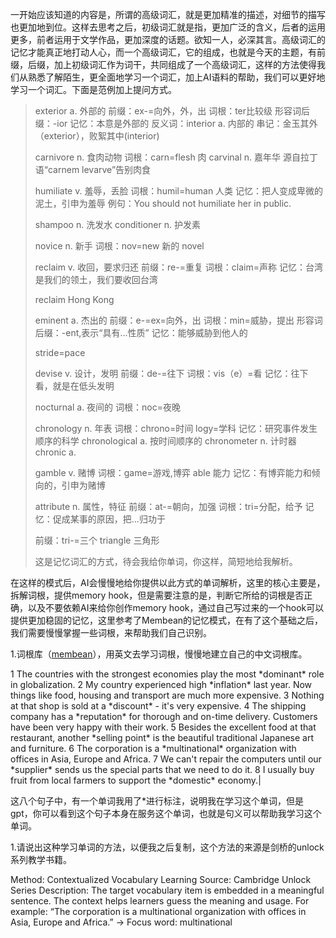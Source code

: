 一开始应该知道的内容是，所谓的高级词汇，就是更加精准的描述，对细节的描写也更加地到位。这样去思考之后，初级词汇就是指，更加广泛的含义，后者的运用更多，前者运用于文学作品，更加深度的话题。欲知一人，必深其言。高级词汇的记忆才能真正地打动人心，而一个高级词汇，它的组成，也就是今天的主题，有前缀，后缀，加上初级词汇作为词干，共同组成了一个高级词汇，这样的方法使得我们从熟悉了解陌生，更全面地学习一个词汇，加上AI语料的帮助，我们可以更好地学习一个词汇。下面是范例加上提问方式。



> exterior  a. 外部的
> 前缀：ex-=向外，外，出
> 词根：ter比较级
> 形容词后缀：-ior 
> 记忆：本意是外部的
> 反义词：interior a. 内部的
> 串记：金玉其外（exterior），败絮其中(interior)
> 
> carnivore  n. 食肉动物
> 词根：carn=flesh 肉
> carvinal  n. 嘉年华
> 源自拉丁语“carnem levarve”告别肉食
> 
> humiliate  v. 羞辱，丢脸
> 词根：humil=human 人类
> 记忆：把人变成卑微的泥土，引申为羞辱
> 例句：You should not humiliate her in public.
> 
> shampoo  n. 洗发水
> conditioner  n. 护发素
> 
> novice n. 新手
> 词根：nov=new 新的
> novel 
> 
> reclaim  v. 收回，要求归还
> 前缀：re-=重复
> 词根：claim=声称
> 记忆：台湾是我们的领土，我们要收回台湾
> 
> reclaim Hong Kong 
> 
> eminent  a. 杰出的
> 前缀：e-=ex=向外，出
> 词根：min=威胁，提出
> 形容词后缀：-ent,表示“具有...性质”
> 记忆：能够威胁到他人的
> 
> stride=pace 
> 
> devise v. 设计，发明
> 前缀：de-=往下
> 词根：vis（e）=看
> 记忆：往下看，就是在低头发明
> 
> nocturnal  a. 夜间的
> 词根：noc=夜晚
> 
> chronology  n. 年表
> 词根：chrono=时间
>       logy=学科
> 记忆：研究事件发生顺序的科学
> chronological a. 按时间顺序的
> chronometer  n. 计时器
> chronic  a. 
> 
> gamble v. 赌博
> 词根：game=游戏,博弈
> able 能力
> 记忆：有博弈能力和倾向的，引申为赌博
> 
> attribute  n. 属性，特征
> 前缀：at-=朝向，加强
> 词根：tri=分配，给予
> 记忆：促成某事的原因，把...归功于
> 
> 前缀：tri-=三个
> triangle 三角形
> 
> 
> 这是记忆词汇的方式，待会我给你单词，你这样，简短地给我解析。

在这样的模式后，AI会慢慢地给你提供以此方式的单词解析，这里的核心主要是，拆解词根，提供memory hook，但是需要注意的是，判断它所给的词根是否正确，以及不要依赖AI来给你创作memory hook，通过自己写过来的一个hook可以提供更加稳固的记忆，这里参考了Membean的记忆模式，在有了这个基础之后，我们需要慢慢掌握一些词根，来帮助我们自己识别。


1.词根库（[membean](https://membean.com/roots)），用英文去学习词根，慢慢地建立自己的中文词根库。

1 The countries with the strongest economies play the most \*dominant\* 
role in globalization.
2 My country experienced high \*inflation\* last year. Now things like food, 
housing and transport are much more expensive.
3 Nothing at that shop is sold at a \*discount\* - it's very expensive. 
4 The shipping company has a \*reputation\* for thorough and on-time 
delivery. Customers have been very happy with their work.
5 Besides the excellent food at that restaurant, another \*selling point\* is 
the beautiful traditional Japanese art and furniture.
6 The corporation is a \*multinational\* organization with offices in Asia, 
Europe and Africa.
7 We can't repair the computers until our \*supplier\* sends us the special 
parts that we need to do it.
8 I usually buy fruit from local farmers to support the \*domestic\* economy.|

这八个句子中，有一个单词我用了*进行标注，说明我在学习这个单词，但是gpt，你可以看到这个句子本身在服务这个单词，也就是句义可以帮助我学习这个单词。

1.请说出这种学习单词的方法，以便我之后复制，这个方法的来源是剑桥的unlock系列教学书籍。

Method: Contextualized Vocabulary Learning
Source: Cambridge Unlock Series
Description: The target vocabulary item is embedded in a meaningful sentence. The context helps learners guess the meaning and usage. For example:
“The corporation is a multinational organization with offices in Asia, Europe and Africa.”
→ Focus word: multinational